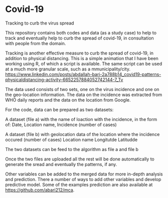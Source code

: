 # Covid-19
Tracking to curb the virus spread

This repository contains both codes and data (as a study case) to help to track and eventually help to curb the spread of covid-19, in consultation with people from the domain. 

Tracking is another effective measure to curb the spread of covid-19, in addition to physical distancing. This is a simple animation that I have been working using R, of which a script is available. The same script can be used at a much more granular scale, such as a mmunicipality/city. https://www.linkedin.com/posts/abdallah-bari-2a788b14_covid19-patterns-physicaldistancing-activity-6652257884052742144-7_Tv

The data used consists of two sets, one on the virus incidence and one on the geo-location information. The data on the incidence was extracted from WHO daily reports and the data on the location from Google.

For the code, data can be prepared as two datasets:

A dataset (file a) with the name of loaction with the incidence, in the form of: 
  Date,
  Location name, 
  Incidence (number of cases)

A dataset (file b) with geolocation data of the location where the incidence occured (number of cases)
  Location name
  Longitutde
  Latitudde
 
The two datasets can be feed to the algorithm as file a and file b
 
Once the two files are uploaded all the rest will be done automatically to generate the sread and eventually the patterns, if any.
 
Other variables can be added to the merged data for more in-depth analysis and prediction. There a number of ways to add other variables and develop predictive model. Some of the examples prediction are also available at https://github.com/abari212/mca. 
 
 
 
 




